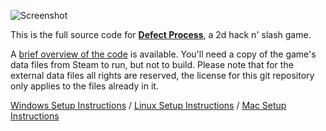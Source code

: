 ![Screenshot](https://github.com/incoherentsoftware/defect-process/blob/main/docs/screenshot.jpg)

This is the full source code for [**Defect Process**](https://store.steampowered.com/app/1136730/Defect_Process/), a 2d hack n' slash game.

A [brief overview of the code](https://incoherentsoftware.com/defect-process/docs/) is available. You'll need a copy of the game's data files from Steam to run, but not to build. Please note that for the external data files all rights are reserved, the license for this git repository only applies to the files already in it.

[Windows Setup Instructions](https://github.com/incoherentsoftware/defect-process/blob/main/docs/windows-setup.md) / 
[Linux Setup Instructions](https://github.com/incoherentsoftware/defect-process/blob/main/docs/linux-setup.md) / 
[Mac Setup Instructions](https://github.com/incoherentsoftware/defect-process/blob/main/docs/mac-setup.md)
